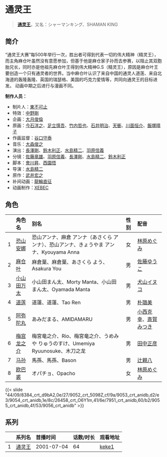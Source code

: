 # 通灵王


> <u>**[通灵王](https://bgm.tv/subject/4190)**</u>，又名：シャーマンキング、SHAMAN KING

## 简介

“通灵王大赛”每500年举行一次，胜出者可得到代表一切的伟大精神（精灵王），而主角麻仓叶虽然没有意愿参加，但基于他是麻仓家子孙而去参赛，以阻止其双胞胎兄长，同时亦是他祖先麻仓叶王得到伟大精神G.S（精灵王），原因是麻仓叶王要创造一个只有通灵者的世界。当中麻仓叶认识了来自中国的通灵人道莲、来自北海道的轰隆轰隆、英国的瑞瑟格、美国的巧克力爱情等，共同向通灵王的目标进发。
动画中期之后进行与漫画不同。

**制作人员：**
- 制片人：[東不可止](https://bgm.tv/person/6120)
- 特效：[中野剛](https://bgm.tv/person/26565)
- 企画：[大月俊倫](https://bgm.tv/person/1061)
- 原画：[今石洋之](https://bgm.tv/person/1755)、[足立慎吾](https://bgm.tv/person/3183)、[竹内哲也](https://bgm.tv/person/3047)、[石井明治](https://bgm.tv/person/241)、[天衝](https://bgm.tv/person/3230)、[川面恒介](https://bgm.tv/person/11075)、[飯塚晴子](https://bgm.tv/person/3313)
- 作画监督：[谷口守泰](https://bgm.tv/person/1560)
- 音乐：[大森俊之](https://bgm.tv/person/901)
- 演出：[長澤剛](https://bgm.tv/person/14544)、[鈴木利正](https://bgm.tv/person/3675)、[水島精二](https://bgm.tv/person/575)、[羽原信義](https://bgm.tv/person/1418)
- 分镜：[佐藤竜雄](https://bgm.tv/person/548)、[羽原信義](https://bgm.tv/person/1418)、[長澤剛](https://bgm.tv/person/14544)、[水島精二](https://bgm.tv/person/575)、[鈴木利正](https://bgm.tv/person/3675)
- 脚本：[會川昇](https://bgm.tv/person/529)、[西園悟](https://bgm.tv/person/462)
- 导演：[水島精二](https://bgm.tv/person/575)
- 原作：[武井宏之](https://bgm.tv/person/7845)
- 补间动画：[龍輪直征](https://bgm.tv/person/6756)
- 动画制作：[XEBEC](https://bgm.tv/person/551)

## 角色

|     |   角色名   |   别名  | 性别 |  配音  |
|:--- |:------  |:----      |:---  |:--   |
| 1 | [恐山安娜](https://bgm.tv/character/8384) | 恐山アンナ、麻倉 アンナ（あさくら アンナ）、恐山アンナ、きょうやま アンナ、Kyouyama Anna | 女 | [林原めぐみ](https://bgm.tv/person/3919) |
| 2 | [麻仓叶](https://bgm.tv/character/9052) | 麻倉葉、麻倉葉、あさくら よう、Asakura You | 男 | [佐藤ゆうこ](https://bgm.tv/person/4029) |
| 3 | [小山田万太](https://bgm.tv/character/9053) | 小山田まん太、Morty Manta、小山田まん太、Oyamada Manta | 男 | [犬山イヌコ](https://bgm.tv/person/4028) |
| 4 | [道莲](https://bgm.tv/character/9054) | 道蓮、道蓮、Tao Ren | 男 | [朴璐美](https://bgm.tv/person/4027) |
| 5 | [阿弥陀丸](https://bgm.tv/character/26458) | あみだまる、AMIDAMARU | 男 | [小西克幸](https://bgm.tv/person/3861)、[斎賀みつき](https://bgm.tv/person/3924) |
| 6 | [梅宫龙之介](https://bgm.tv/character/7951) | 梅宮竜之介、Rio、梅宮竜之介、うめみや りゅうのすけ、Umemiya Ryuunosuke、木刀之龙 | 男 | [田中正彦](https://bgm.tv/person/3891) |
| 7 | [马孙](https://bgm.tv/character/9055) | 馬孫、馬孫、Bason | 男 | [辻親八](https://bgm.tv/person/4026) |
| 8 | [欧巴裘](https://bgm.tv/character/9056) | オパチョ、Opacho | 女 | [林原めぐみ](https://bgm.tv/person/3919) |

{{< slide "44/09/8384_crt_d9bA2,0e/27/9052_crt_5098Z,cf/9a/9053_crt_anidb,d2/e3/9054_crt_anidb,1e/8c/26458_crt_O6Y1m,41/6e/7951_crt_anidb,60/b2/9055_crt_anidb,4f/53/9056_crt_anidb" >}}

## 系列

|     | 系列名 | 首播时间       | 话数/时长 | 观看地址                                                    |
| :-- | :-- | :--------- | :---- | :------------------------------------------------------ |
| 1   |[通灵王](https://bgm.tv/subject/4190)| 2001-07-04 | 64    | [keke1](https://www.keke1.app/play/26837-4-227456.html) |



